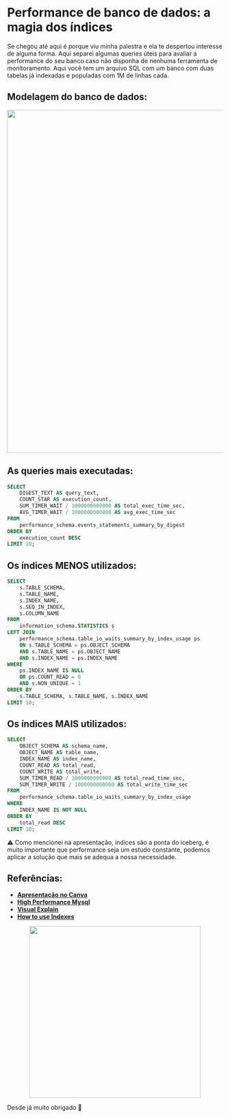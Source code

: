 # Performance de banco de dados: a magia dos índices

Se chegou até aqui é porque viu minha palestra e ela te despertou interesse de alguma forma. Aqui separei algumas queries úteis para avaliar a performance do seu banco caso não disponha de nenhuma ferramenta de monitoramento. Aqui você tem um arquivo SQL com um banco com duas tabelas já indexadas e populadas com 1M de linhas cada.

## Modelagem do banco de dados:

<p align="center"><img src="https://github.com/user-attachments/assets/57c0a497-b923-4207-a6d3-d4b6319c9e56" width="800"></p>

## As queries mais executadas:
```sql
SELECT 
    DIGEST_TEXT AS query_text,
    COUNT_STAR AS execution_count,
    SUM_TIMER_WAIT / 1000000000000 AS total_exec_time_sec,
    AVG_TIMER_WAIT / 1000000000000 AS avg_exec_time_sec
FROM 
    performance_schema.events_statements_summary_by_digest
ORDER BY 
    execution_count DESC
LIMIT 10;
```

## Os índices MENOS utilizados:
```sql
SELECT 
    s.TABLE_SCHEMA,
    s.TABLE_NAME,
    s.INDEX_NAME,
    s.SEQ_IN_INDEX,
    s.COLUMN_NAME
FROM 
    information_schema.STATISTICS s
LEFT JOIN 
    performance_schema.table_io_waits_summary_by_index_usage ps
    ON s.TABLE_SCHEMA = ps.OBJECT_SCHEMA 
    AND s.TABLE_NAME = ps.OBJECT_NAME 
    AND s.INDEX_NAME = ps.INDEX_NAME
WHERE 
    ps.INDEX_NAME IS NULL 
    OR ps.COUNT_READ = 0
    AND s.NON_UNIQUE = 1
ORDER BY 
    s.TABLE_SCHEMA, s.TABLE_NAME, s.INDEX_NAME
LIMIT 10;

```

## Os índices MAIS utilizados:
```sql
SELECT 
    OBJECT_SCHEMA AS schema_name,
    OBJECT_NAME AS table_name,
    INDEX_NAME AS index_name,
    COUNT_READ AS total_read,
    COUNT_WRITE AS total_write,
    SUM_TIMER_READ / 1000000000000 AS total_read_time_sec,
    SUM_TIMER_WRITE / 1000000000000 AS total_write_time_sec
FROM 
    performance_schema.table_io_waits_summary_by_index_usage
WHERE 
    INDEX_NAME IS NOT NULL
ORDER BY 
    total_read DESC
LIMIT 10;
```

⚠️ Como mencionei na apresentação, índices são a ponta do iceberg, é muito importante que performance seja um estudo constante, podemos aplicar a solução que mais se adequa a nossa necessidade.

## Referências:
- **[Apresentação no Canva](https://www.canva.com/design/DAGMGp8suy4/-lSBg_cqIH-A9uaOuZvOZA/edit?utm_content=DAGMGp8suy4&utm_campaign=designshare&utm_medium=link2&utm_source=sharebutton)**
- **[High Performance Mysql](https://www.amazon.com.br/High-Performance-MySQL-Strategies-Operating/dp/1492080519)**
- **[Visual Explain](https://dev.mysql.com/doc/workbench/en/wb-performance-explain.html)**
- **[How to use Indexes](https://dev.mysql.com/doc/refman/8.4/en/mysql-indexes.html)**

<p align="center"><img src="https://github.com/user-attachments/assets/c863184a-fd45-4d56-b60d-a5debe40d8d1" width="400"></p>

Desde já muito obrigado 🤗
